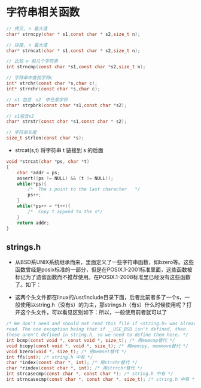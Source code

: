 # 字符串相关函数

```c
// 拷贝, n 最大值
char* strncpy(char * s1,const char * s2,size_t n);

// 拼接, n 最大值
char* strncat(char * s1,const char * s2,size_t n);

// 比较 n 前几个字符串
int strncmp(const char *s1,const char *s2,size_t n);

// 字符串中查找字符c
int* strchr(const char *s,char c);
int* strrchr(const char *s,char c);

// s1 包含　s2　中任意字符
char* strpbrk(const char *s1,const char *s2);

// s1包含s2
char* strstr(const char *s1,const char * s2);

// 字符串长度
size_t strlen(const char *s);
```

- strcat(s,t) 将字符串 t 链接到 s 的后面

```c
void *strcat(char *ps, char *t)
{
    char *addr = ps;
    assert((ps != NULL) && (t != NULL));
    while(*ps){  
        /*  The s point to the last character   */
        ps++;
    }
    while(*ps++ = *t++){
        /*  Copy t append to the s*/
    }
    return addr;
}
```

## strings.h

- 从BSD系UNIX系统继承而来，里面定义了一些字符串函数，如bzero等。这些函数曾经是posix标准的一部分，但是在POSIX.1-2001标准里面，这些函数被标记为了遗留函数而不推荐使用。在POSIX.1-2008标准里已经没有这些函数了。如下：

- 这两个头文件都在linux的/usr/include目录下面，后者比前者多了一个s，一般使用以string.h（没有s）的为主，那strings.h（有s）什么时候使用呢？打开这个头文件，可以看见区别如下：所以，一般使用前者就可以了

```c
/* We don't need and should not read this file if <string.h> was already
read. The one exception being that if __USE_BSD isn't defined, then
these aren't defined in string.h, so we need to define them here. */
int bcmp(const void *, const void *, size_t); /* 用memcmp替代 */
void bcopy(const void *, void *, size_t); /* 用memcpy, memmove替代 */
void bzero(void *, size_t); /* 用memset替代 */
int ffs(int); /* string.h 中有 */
char *index(const char *, int); /* 用strchr替代 */
char *rindex(const char *, int); /* 用strrchr替代 */
int strcasecmp(const char *, const char *); /* string.h 中有 */
int strncasecmp(const char *, const char *, size_t); /* string.h 中有 */
```